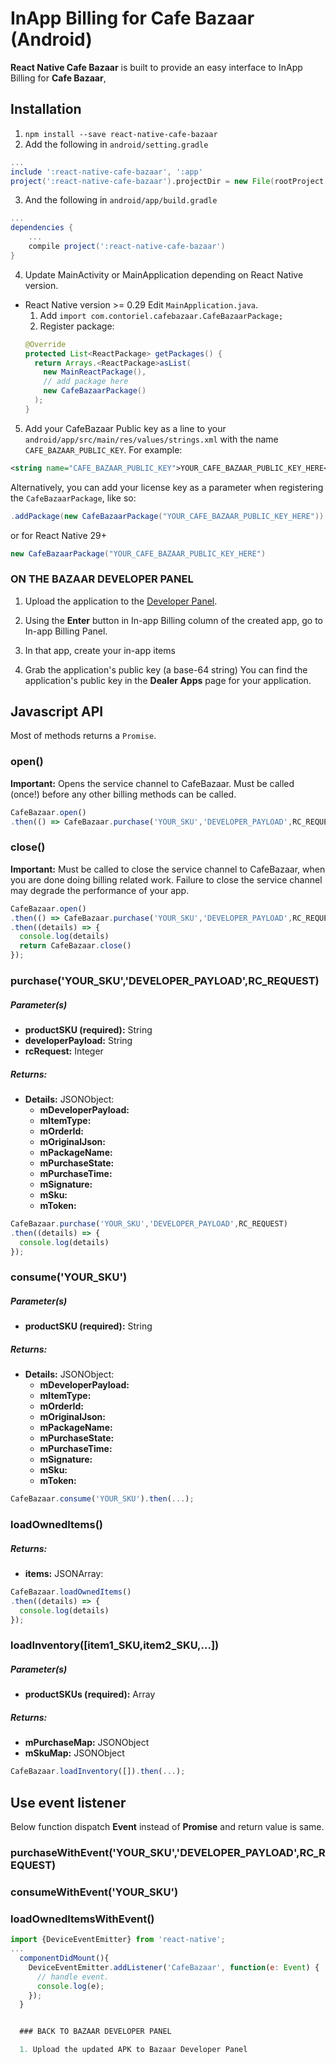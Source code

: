 InApp Billing for Cafe Bazaar (Android)
=============
**React Native Cafe Bazaar** is built to provide an easy interface to InApp Billing for **Cafe Bazaar**,


## Installation

1. `npm install --save react-native-cafe-bazaar`
2. Add the following in `android/setting.gradle`

  ```gradle
  ...
  include ':react-native-cafe-bazaar', ':app'
  project(':react-native-cafe-bazaar').projectDir = new File(rootProject.projectDir, '../node_modules/react-native-cafe-bazaar/android')
  ```

3. And the following in `android/app/build.gradle`

  ```gradle
  ...
  dependencies {
      ...
      compile project(':react-native-cafe-bazaar')
  }
  ```

4. Update MainActivity or MainApplication depending on React Native version.
  - React Native version >= 0.29
    Edit `MainApplication.java`.
    1. Add `import com.contoriel.cafebazaar.CafeBazaarPackage;`
    2. Register package:
    ```java
    @Override
    protected List<ReactPackage> getPackages() {
      return Arrays.<ReactPackage>asList(
        new MainReactPackage(),
        // add package here
        new CafeBazaarPackage()
      );
    }
    ```

5. Add your CafeBazaar Public key as a line to your `android/app/src/main/res/values/strings.xml` with the name `CAFE_BAZAAR_PUBLIC_KEY`. For example:
```xml
<string name="CAFE_BAZAAR_PUBLIC_KEY">YOUR_CAFE_BAZAAR_PUBLIC_KEY_HERE</string>
```
Alternatively, you can add your license key as a parameter when registering the `CafeBazaarPackage`, like so:
```java
.addPackage(new CafeBazaarPackage("YOUR_CAFE_BAZAAR_PUBLIC_KEY_HERE"))
```
or for React Native 29+
```java
new CafeBazaarPackage("YOUR_CAFE_BAZAAR_PUBLIC_KEY_HERE")
```



### ON THE BAZAAR DEVELOPER PANEL

1. Upload the application to the [Developer Panel][panel].

[panel]: https://cafebazaar.ir/developers/panel/apps/?l=en "Cafe Bazaar Developer Panel"

2. Using the **Enter** button in In-app Billing column of the created app,
go to In-app Billing Panel.

3. In that app, create your in-app items

4. Grab the application's public key (a base-64 string) You can find the application's public key in the **Dealer Apps**
page for your application.


## Javascript API
Most of methods returns a `Promise`.

### open()

**Important:** Opens the service channel to CafeBazaar. Must be called (once!) before any other billing methods can be called.

```javascript
CafeBazaar.open()
.then(() => CafeBazaar.purchase('YOUR_SKU','DEVELOPER_PAYLOAD',RC_REQUEST));
```

### close()
**Important:** Must be called to close the service channel to CafeBazaar, when you are done doing billing related work. Failure to close the service channel may degrade the performance of your app.
```javascript
CafeBazaar.open()
.then(() => CafeBazaar.purchase('YOUR_SKU','DEVELOPER_PAYLOAD',RC_REQUEST))
.then((details) => {
  console.log(details)
  return CafeBazaar.close()
});
```

### purchase('YOUR_SKU','DEVELOPER_PAYLOAD',RC_REQUEST)
##### Parameter(s)
* **productSKU (required):** String
* **developerPayload:** String
* **rcRequest:** Integer

##### Returns:
* **Details:** JSONObject:
  * **mDeveloperPayload:**
  * **mItemType:**
  * **mOrderId:**
  * **mOriginalJson:**
  * **mPackageName:**
  * **mPurchaseState:**
  * **mPurchaseTime:**
  * **mSignature:**
  * **mSku:**
  * **mToken:**

```javascript
CafeBazaar.purchase('YOUR_SKU','DEVELOPER_PAYLOAD',RC_REQUEST)
.then((details) => {
  console.log(details)
});
```

### consume('YOUR_SKU')
##### Parameter(s)
* **productSKU (required):** String

##### Returns:
* **Details:** JSONObject:
  * **mDeveloperPayload:**
  * **mItemType:**
  * **mOrderId:**
  * **mOriginalJson:**
  * **mPackageName:**
  * **mPurchaseState:**
  * **mPurchaseTime:**
  * **mSignature:**
  * **mSku:**
  * **mToken:**

```javascript
CafeBazaar.consume('YOUR_SKU').then(...);
```

### loadOwnedItems()

##### Returns:
* **items:** JSONArray:


```javascript
CafeBazaar.loadOwnedItems()
.then((details) => {
  console.log(details)
});
```

### loadInventory([item1_SKU,item2_SKU,...])
##### Parameter(s)
* **productSKUs (required):** Array<String>

##### Returns:
* **mPurchaseMap:** JSONObject
* **mSkuMap:** JSONObject

```javascript
CafeBazaar.loadInventory([]).then(...);
```

## Use event listener
Below function dispatch **Event** instead of **Promise** and return value is same.

### purchaseWithEvent('YOUR_SKU','DEVELOPER_PAYLOAD',RC_REQUEST)
### consumeWithEvent('YOUR_SKU')
### loadOwnedItemsWithEvent()


```javascript
import {DeviceEventEmitter} from 'react-native';
...
  componentDidMount(){
    DeviceEventEmitter.addListener('CafeBazaar', function(e: Event) {
      // handle event.
      console.log(e);
    });
  }


  ### BACK TO BAZAAR DEVELOPER PANEL

  1. Upload the updated APK to Bazaar Developer Panel
